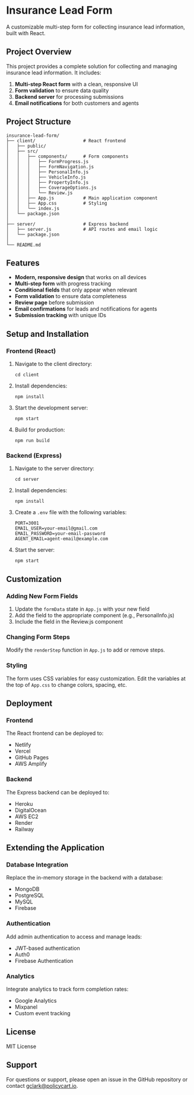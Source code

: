 
# Insurance Lead Form

A customizable multi-step form for collecting insurance lead information, built with React.

## Project Overview

This project provides a complete solution for collecting and managing insurance lead information. It includes:

1. **Multi-step React form** with a clean, responsive UI
2. **Form validation** to ensure data quality
3. **Backend server** for processing submissions
4. **Email notifications** for both customers and agents

## Project Structure

```
insurance-lead-form/
├── client/                  # React frontend
│   ├── public/
│   ├── src/
│   │   ├── components/      # Form components
│   │   │   ├── FormProgress.js
│   │   │   ├── FormNavigation.js
│   │   │   ├── PersonalInfo.js
│   │   │   ├── VehicleInfo.js
│   │   │   ├── PropertyInfo.js
│   │   │   ├── CoverageOptions.js
│   │   │   └── Review.js
│   │   ├── App.js           # Main application component
│   │   ├── App.css          # Styling
│   │   └── index.js
│   └── package.json
│
├── server/                  # Express backend
│   ├── server.js            # API routes and email logic
│   └── package.json
│
└── README.md
```

## Features

- **Modern, responsive design** that works on all devices
- **Multi-step form** with progress tracking
- **Conditional fields** that only appear when relevant
- **Form validation** to ensure data completeness
- **Review page** before submission
- **Email confirmations** for leads and notifications for agents
- **Submission tracking** with unique IDs

## Setup and Installation

### Frontend (React)

1. Navigate to the client directory:
   ```
   cd client
   ```

2. Install dependencies:
   ```
   npm install
   ```

3. Start the development server:
   ```
   npm start
   ```

4. Build for production:
   ```
   npm run build
   ```

### Backend (Express)

1. Navigate to the server directory:
   ```
   cd server
   ```

2. Install dependencies:
   ```
   npm install
   ```

3. Create a `.env` file with the following variables:
   ```
   PORT=3001
   EMAIL_USER=your-email@gmail.com
   EMAIL_PASSWORD=your-email-password
   AGENT_EMAIL=agent-email@example.com
   ```

4. Start the server:
   ```
   npm start
   ```

## Customization

### Adding New Form Fields

1. Update the `formData` state in `App.js` with your new field
2. Add the field to the appropriate component (e.g., PersonalInfo.js)
3. Include the field in the Review.js component

### Changing Form Steps

Modify the `renderStep` function in `App.js` to add or remove steps.

### Styling

The form uses CSS variables for easy customization. Edit the variables at the top of `App.css` to change colors, spacing, etc.

## Deployment

### Frontend

The React frontend can be deployed to:
- Netlify
- Vercel
- GitHub Pages
- AWS Amplify

### Backend

The Express backend can be deployed to:
- Heroku
- DigitalOcean
- AWS EC2
- Render
- Railway

## Extending the Application

### Database Integration

Replace the in-memory storage in the backend with a database:
- MongoDB
- PostgreSQL
- MySQL
- Firebase

### Authentication

Add admin authentication to access and manage leads:
- JWT-based authentication
- Auth0
- Firebase Authentication

### Analytics

Integrate analytics to track form completion rates:
- Google Analytics
- Mixpanel
- Custom event tracking

## License

MIT License

## Support

For questions or support, please open an issue in the GitHub repository or contact gclark@policycart.io.